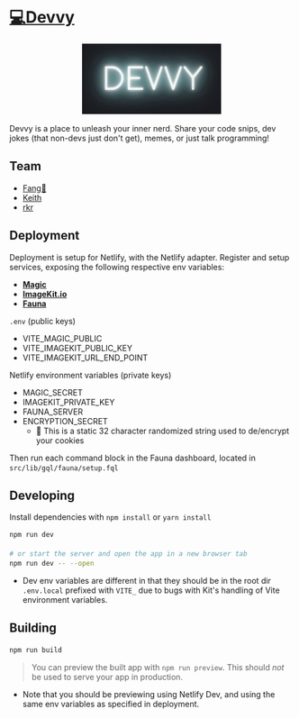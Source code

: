 # [💻Devvy](https://devvy.netlify.app/)

<a href="https://devvy.netlify.app/" target="_blank">
  <p align="center">
    <img alt="logo" src="static/images/logo.png">
  </p>
</a>

Devvy is a place to unleash your inner nerd. Share your code snips, dev jokes (that non-devs just don't get), memes, or just talk programming!

## Team

- [Fang🦁](https://github.com/armchair-traveller)
- [Keith](https://github.com/keithfrazier98)
- [rkr](https://github.com/rkr-dev)

## Deployment

Deployment is setup for Netlify, with the Netlify adapter. Register and setup services, exposing the following respective env variables:

- [**Magic**](https://magic.link/)
- [**ImageKit.io**](https://imagekit.io/)
- [**Fauna**](https://fauna.com/)

`.env` (public keys)

- VITE_MAGIC_PUBLIC
- VITE_IMAGEKIT_PUBLIC_KEY
- VITE_IMAGEKIT_URL_END_POINT

Netlify environment variables (private keys)

- MAGIC_SECRET
- IMAGEKIT_PRIVATE_KEY
- FAUNA_SERVER
- ENCRYPTION_SECRET
  - 📝 This is a static 32 character randomized string used to de/encrypt your cookies

Then run each command block in the Fauna dashboard, located in `src/lib/gql/fauna/setup.fql`

## Developing

Install dependencies with `npm install` or `yarn install`

```bash
npm run dev

# or start the server and open the app in a new browser tab
npm run dev -- --open
```

- Dev env variables are different in that they should be in the root dir `.env.local` prefixed with `VITE_` due to bugs with Kit's handling of Vite environment variables.

## Building

```bash
npm run build
```

> You can preview the built app with `npm run preview`. This should _not_ be used to serve your app in production.

- Note that you should be previewing using Netlify Dev, and using the same env variables as specified in deployment.
